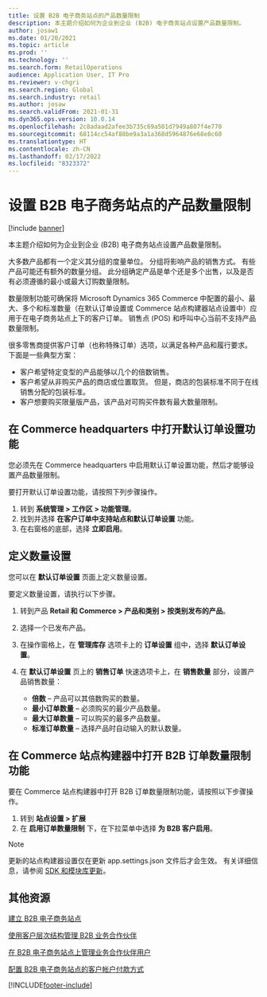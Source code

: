 ```yaml
---
title: 设置 B2B 电子商务站点的产品数量限制
description: 本主题介绍如何为企业到企业 (B2B) 电子商务站点设置产品数量限制。
author: josaw1
ms.date: 01/20/2021
ms.topic: article
ms.prod: ''
ms.technology: ''
ms.search.form: RetailOperations
audience: Application User, IT Pro
ms.reviewer: v-chgri
ms.search.region: Global
ms.search.industry: retail
ms.author: josaw
ms.search.validFrom: 2021-01-31
ms.dyn365.ops.version: 10.0.14
ms.openlocfilehash: 2c8adaad2afee3b735c69a501d7949a807f4e770
ms.sourcegitcommit: 68114cc54af88be9a3a1a368d5964876e68e8c60
ms.translationtype: HT
ms.contentlocale: zh-CN
ms.lasthandoff: 02/17/2022
ms.locfileid: "8323372"
---
```

# <a name="set-product-quantity-limits-for-b2b-e-commerce-sites"></a>设置 B2B 电子商务站点的产品数量限制

[!include [banner](../../includes/banner.md)]

本主题介绍如何为企业到企业 (B2B) 电子商务站点设置产品数量限制。

大多数产品都有一个定义其分组的度量单位。 分组将影响产品的销售方式。 有些产品可能还有额外的数量分组。 此分组确定产品是单个还是多个出售，以及是否有必须遵循的最小或最大订购数量限制。

数量限制功能可确保将 Microsoft Dynamics 365 Commerce 中配置的最小、最大、多个和标准数量（在默认订单设置或 Commerce 站点构建器站点设置中）应用于在电子商务站点上下的客户订单。 销售点 (POS) 和呼叫中心当前不支持产品数量限制。

很多零售商提供客户订单（也称特殊订单）选项，以满足各种产品和履行要求。 下面是一些典型方案：

- 客户希望特定变型的产品能够以几个的倍数销售。
- 客户希望从非购买产品的商店或位置取货。 但是，商店的包装标准不同于在线销售分配的包装标准。
- 客户想要购买限量版产品，该产品对可购买件数有最大数量限制。

## <a name="turn-on-the-default-order-settings-feature-in-commerce-headquarters"></a>在 Commerce headquarters 中打开默认订单设置功能

您必须先在 Commerce headquarters 中启用默认订单设置功能，然后才能够设置产品数量限制。

要打开默认订单设置功能，请按照下列步骤操作。

1. 转到 **系统管理 \> 工作区 \> 功能管理**。
1. 找到并选择 **在客户订单中支持站点和默认订单设置** 功能。
1. 在右窗格的底部，选择 **立即启用**。 

## <a name="define-quantity-settings"></a>定义数量设置 

您可以在 **默认订单设置** 页面上定义数量设置。

要定义数量设置，请执行以下步骤。 

1. 转到产品 **Retail 和 Commerce \> 产品和类别 \> 按类别发布的产品**。
1. 选择一个已发布产品。
1. 在操作窗格上，在 **管理库存** 选项卡上的 **订单设置** 组中，选择 **默认订单设置**。 
1. 在 **默认订单设置** 页上的 **销售订单** 快速选项卡上，在 **销售数量** 部分，设置产品销售数量：

    - **倍数** – 产品可以其倍数购买的数量。
    - **最小订单数量** – 必须购买的最少产品数量。
    - **最大订单数量** – 可以购买的最多产品数量。
    - **标准订单数量** – 选择产品时自动输入的默认数量。

## <a name="turn-on-the-b2b-order-quantity-limits-feature-in-commerce-site-builder"></a>在 Commerce 站点构建器中打开 B2B 订单数量限制功能

要在 Commerce 站点构建器中打开 B2B 订单数量限制功能，请按照以下步骤操作。

1. 转到 **站点设置 \> 扩展**
1. 在 **启用订单数量限制** 下，在下拉菜单中选择 **为 B2B 客户启用**。 

> [!NOTE] 
> 更新的站点构建器设置仅在更新 app.settings.json 文件后才会生效。 有关详细信息，请参阅 [SDK 和模块库更新](../e-commerce-extensibility/sdk-updates.md#update-the-appsettingsjson-file)。

## <a name="additional-resources"></a>其他资源

[建立 B2B 电子商务站点](set-up-b2b-site.md)

[使用客户层次结构管理 B2B 业务合作伙伴](partners-customer-hierarchies.md)

[在 B2B 电子商务站点上管理业务合作伙伴用户](manage-b2b-users.md)

[配置 B2B 电子商务站点的客户帐户付款方式](payment-method.md)


[!INCLUDE[footer-include](../../includes/footer-banner.md)]
